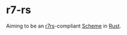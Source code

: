 # r7-rs
Aiming to be an [r7rs](http://trac.sacrideo.us/wg/raw-attachment/wiki/WikiStart/r7rs.pdf)-compliant [Scheme](http://en.wikipedia.org/wiki/Scheme_%28programming_language%29) in [Rust](https://www.rust-lang.org).
